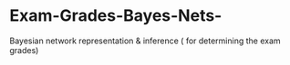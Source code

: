# Exam-Grades-Bayes-Nets-
Bayesian network representation &amp; inference ( for determining the exam grades)
